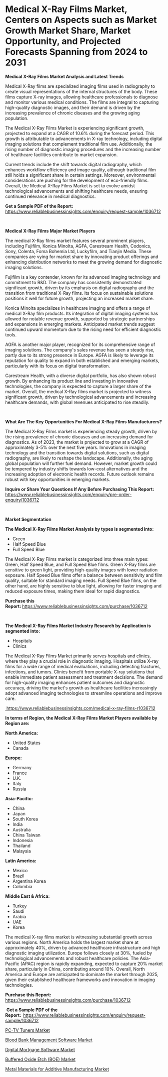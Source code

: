 <p><h1>Medical X-Ray Films Market, Centers on Aspects such as Market Growth Market Share, Market Opportunity, and Projected Forecasts Spanning from 2024 to 2031</h1></p><p><strong>Medical X-Ray Films Market Analysis and Latest Trends</strong></p>
<p><p>Medical X-Ray films are specialized imaging films used in radiography to create visual representations of the internal structures of the body. These films capture X-ray images, allowing healthcare professionals to diagnose and monitor various medical conditions. The films are integral to capturing high-quality diagnostic images, and their demand is driven by the increasing prevalence of chronic diseases and the growing aging population.</p><p>The Medical X-Ray Films Market is experiencing significant growth, projected to expand at a CAGR of 10.6% during the forecast period. This growth is attributable to advancements in X-ray technology, including digital imaging solutions that complement traditional film use. Additionally, the rising number of diagnostic imaging procedures and the increasing number of healthcare facilities contribute to market expansion. </p><p>Current trends include the shift towards digital radiography, which enhances workflow efficiency and image quality, although traditional film still holds a significant share in certain settings. Moreover, environmental considerations are pushing for the development of eco-friendly films. Overall, the Medical X-Ray Films Market is set to evolve amidst technological advancements and shifting healthcare needs, ensuring continued relevance in medical diagnostics.</p></p>
<p><strong>Get a Sample PDF of the Report:&nbsp;</strong> <a href="https://www.reliablebusinessinsights.com/enquiry/request-sample/1036712?utm_campaign=96&utm_medium=2&utm_source=Github&utm_content=ia&utm_term=04122024&utm_id=medical-x-ray-films">https://www.reliablebusinessinsights.com/enquiry/request-sample/1036712</a></p>
<p>&nbsp;</p>
<p><strong>Medical X-Ray Films Major Market Players</strong></p>
<p><p>The medical X-Ray films market features several prominent players, including Fujifilm, Konica Minolta, AGFA, Carestream Health, Codonics, Sony, Colenta, Foma Bohemia Ltd, Luckyfilm, and Tianjin Media. These companies are vying for market share by innovating product offerings and enhancing distribution networks to meet the growing demand for diagnostic imaging solutions.</p><p>Fujifilm is a key contender, known for its advanced imaging technology and commitment to R&D. The company has consistently demonstrated significant growth, driven by its emphasis on digital radiography and the transition from traditional X-Ray films. Its focus on sustainable solutions positions it well for future growth, projecting an increased market share.</p><p>Konica Minolta specializes in healthcare imaging and offers a range of medical X-Ray film products. Its integration of digital imaging systems has allowed for notable revenue growth, supported by strategic partnerships and expansions in emerging markets. Anticipated market trends suggest continued upward momentum due to the rising need for efficient diagnostic tools.</p><p>AGFA is another major player, recognized for its comprehensive range of imaging solutions. The company's sales revenue has seen a steady rise, partly due to its strong presence in Europe. AGFA is likely to leverage its reputation for quality to expand in both established and emerging markets, particularly with its focus on digital transformation.</p><p>Carestream Health, with a diverse digital portfolio, has also shown robust growth. By enhancing its product line and investing in innovative technologies, the company is expected to capture a larger share of the market. Overall, the medical X-Ray films market is projected to witness significant growth, driven by technological advancements and increasing healthcare demands, with global revenues anticipated to rise steadily.</p></p>
<p>&nbsp;</p>
<p><strong>What Are The Key Opportunities For Medical X-Ray Films Manufacturers?</strong></p>
<p><p>The Medical X-Ray Films market is experiencing steady growth, driven by the rising prevalence of chronic diseases and an increasing demand for diagnostics. As of 2023, the market is projected to grow at a CAGR of approximately 3-5% over the next five years. Innovations in imaging technology and the transition towards digital solutions, such as digital radiography, are likely to reshape the landscape. Additionally, the aging global population will further fuel demand. However, market growth could be tempered by industry shifts towards low-cost alternatives and the increasing adoption of electronic health records. Future outlook remains robust with key opportunities in emerging markets.</p></p>
<p><strong>Inquire or Share Your Questions If Any Before Purchasing This Report:</strong> <a href="https://www.reliablebusinessinsights.com/enquiry/pre-order-enquiry/1036712?utm_campaign=96&utm_medium=2&utm_source=Github&utm_content=ia&utm_term=04122024&utm_id=medical-x-ray-films">https://www.reliablebusinessinsights.com/enquiry/pre-order-enquiry/1036712</a></p>
<p>&nbsp;</p>
<p><strong>Market Segmentation</strong></p>
<p><strong>The Medical X-Ray Films Market Analysis by types is segmented into:</strong></p>
<p><ul><li>Green</li><li>Half Speed Blue</li><li>Full Speed Blue</li></ul></p>
<p><p>The Medical X-Ray Films market is categorized into three main types: Green, Half Speed Blue, and Full Speed Blue films. Green X-Ray films are sensitive to green light, providing high-quality images with lower radiation exposure. Half Speed Blue films offer a balance between sensitivity and film quality, suitable for standard imaging needs. Full Speed Blue films, on the other hand, are highly sensitive to blue light, allowing for faster imaging and reduced exposure times, making them ideal for rapid diagnostics.</p></p>
<p><strong>Purchase this Report:&nbsp;</strong><a href="https://www.reliablebusinessinsights.com/purchase/1036712?utm_campaign=96&utm_medium=2&utm_source=Github&utm_content=ia&utm_term=04122024&utm_id=medical-x-ray-films">https://www.reliablebusinessinsights.com/purchase/1036712</a></p>
<p>&nbsp;</p>
<p><strong>The Medical X-Ray Films Market Industry Research by Application is segmented into:</strong></p>
<p><ul><li>Hospitals</li><li>Clinics</li></ul></p>
<p><p>The Medical X-Ray Films Market primarily serves hospitals and clinics, where they play a crucial role in diagnostic imaging. Hospitals utilize X-ray films for a wide range of medical evaluations, including detecting fractures, infections, and tumors. Clinics benefit from portable X-ray solutions that enable immediate patient assessment and treatment decisions. The demand for high-quality imaging enhances patient outcomes and diagnostic accuracy, driving the market's growth as healthcare facilities increasingly adopt advanced imaging technologies to streamline operations and improve care.</p></p>
<p><a href="https://www.reliablebusinessinsights.com/medical-x-ray-films-r1036712?utm_campaign=96&utm_medium=2&utm_source=Github&utm_content=ia&utm_term=04122024&utm_id=medical-x-ray-films">&nbsp;https://www.reliablebusinessinsights.com/medical-x-ray-films-r1036712</a></p>
<p><strong>In terms of Region, the Medical X-Ray Films Market Players available by Region are:</strong></p>
<p>
    <p> <strong> North America: </strong>
        <ul>
            <li>United States</li>
            <li>Canada</li>
        </ul>
        </p> 
    <p> <strong> Europe: </strong>
        <ul>
            <li>Germany</li>
            <li>France</li>
            <li>U.K.</li>
            <li>Italy</li>
            <li>Russia</li>
        </ul>
        </p> 
    <p> <strong> Asia-Pacific: </strong>
        <ul>
            <li>China</li>
            <li>Japan</li>
            <li>South Korea</li>
            <li>India</li>
            <li>Australia</li>
            <li>China Taiwan</li>
            <li>Indonesia</li>
            <li>Thailand</li>
            <li>Malaysia</li>
        </ul>
        </p> 
    <p> <strong> Latin America: </strong>
        <ul>
            <li>Mexico</li>
            <li>Brazil</li>
            <li>Argentina Korea</li>
            <li>Colombia</li>
        </ul>
        </p> 
    <p> <strong> Middle East & Africa: </strong>
        <ul>
            <li>Turkey</li>
            <li>Saudi</li>
            <li>Arabia</li>
            <li>UAE</li>
            <li>Korea</li>
        </ul>
    </p>
    </p>
<p><p>The medical X-ray films market is witnessing substantial growth across various regions. North America holds the largest market share at approximately 40%, driven by advanced healthcare infrastructure and high diagnostic imaging utilization. Europe follows closely at 30%, fueled by technological advancements and robust healthcare policies. The Asia-Pacific (APAC) region is rapidly expanding, expected to capture 20% market share, particularly in China, contributing around 10%. Overall, North America and Europe are anticipated to dominate the market through 2025, given their established healthcare frameworks and innovation in imaging technologies.</p></p>
<p><strong>Purchase this Report: </strong><a href="https://www.reliablebusinessinsights.com/purchase/1036712?utm_campaign=96&utm_medium=2&utm_source=Github&utm_content=ia&utm_term=04122024&utm_id=medical-x-ray-films">https://www.reliablebusinessinsights.com/purchase/1036712</a></p>
<p>&nbsp;<strong>Get a Sample PDF of the Report:&nbsp;&nbsp;</strong><a href="https://www.reliablebusinessinsights.com/enquiry/request-sample/1036712?utm_campaign=96&utm_medium=2&utm_source=Github&utm_content=ia&utm_term=04122024&utm_id=medical-x-ray-films">https://www.reliablebusinessinsights.com/enquiry/request-sample/1036712</a></p>
<p><strong></strong></p>
<p><p><a href="https://github.com/AngelaWalsh696/Market-Research-Report-List-1/blob/main/pc-tv-tuners-market.md?utm_campaign=96&utm_medium=2&utm_source=Github&utm_content=ia&utm_term=04122024&utm_id=medical-x-ray-films">PC-TV Tuners Market</a></p><p><a href="https://www.linkedin.com/pulse/revenue-market-trends-blood-bank-management-software-projected-iszwe?utm_campaign=96&utm_medium=2&utm_source=Github&utm_content=ia&utm_term=04122024&utm_id=medical-x-ray-films">Blood Bank Management Software Market</a></p><p><a href="https://www.linkedin.com/pulse/digital-mortgage-software-market-indicators-size-regional-wehde?utm_campaign=96&utm_medium=2&utm_source=Github&utm_content=ia&utm_term=04122024&utm_id=medical-x-ray-films">Digital Mortgage Software Market</a></p><p><a href="https://github.com/jontyhinseyxe/Market-Research-Report-List-1/blob/main/buffered-oxide-etch-boe-market.md?utm_campaign=96&utm_medium=2&utm_source=Github&utm_content=ia&utm_term=04122024&utm_id=medical-x-ray-films">Buffered Oxide Etch (BOE) Market</a></p><p><a href="https://issuu.com/reportprime-2/docs/metal-materials-for-additive-manufacturing-market-?utm_campaign=96&utm_medium=2&utm_source=Github&utm_content=ia&utm_term=04122024&utm_id=medical-x-ray-films">Metal Materials for Additive Manufacturing Market</a></p></p>